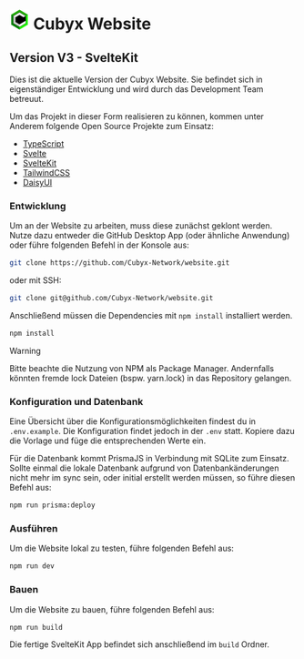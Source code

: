 # <img src="./static/img/logo/netzwerk.png" width="35" /> Cubyx Website

## Version V3 - SvelteKit

Dies ist die aktuelle Version der Cubyx Website. Sie befindet sich in eigenständiger Entwicklung und wird durch das Development Team betreuut.

Um das Projekt in dieser Form realisieren zu können, kommen unter Anderem folgende Open Source Projekte zum Einsatz:

- [TypeScript](https://github.com/microsoft/TypeScript)
- [Svelte](https://github.com/sveltejs/svelte)
- [SvelteKit](https://github.com/sveltejs/kit)
- [TailwindCSS](https://github.com/tailwindlabs/tailwindcss)
- [DaisyUI](https://github.com/saadeghi/daisyui)

### Entwicklung

Um an der Website zu arbeiten, muss diese zunächst geklont werden. Nutze dazu entweder die GitHub Desktop App (oder ähnliche Anwendung) oder führe folgenden Befehl in der Konsole aus:

```bash
git clone https://github.com/Cubyx-Network/website.git
```

oder mit SSH:

```bash
git clone git@github.com/Cubyx-Network/website.git
```

Anschließend müssen die Dependencies mit `npm install` installiert werden.

```bash
npm install
```

> [!WARNING]
> Bitte beachte die Nutzung von NPM als Package Manager. Andernfalls könnten fremde lock Dateien (bspw. yarn.lock) in das Repository gelangen.

### Konfiguration und Datenbank

Eine Übersicht über die Konfigurationsmöglichkeiten findest du in `.env.example`. Die Konfiguration findet jedoch in der `.env` statt. Kopiere dazu die Vorlage und füge die entsprechenden Werte ein.

Für die Datenbank kommt PrismaJS in Verbindung mit SQLite zum Einsatz. Sollte einmal die lokale Datenbank aufgrund von Datenbankänderungen nicht mehr im sync sein, oder initial erstellt werden müssen, so führe diesen Befehl aus:

```bash
npm run prisma:deploy
```

### Ausführen

Um die Website lokal zu testen, führe folgenden Befehl aus:

```bash
npm run dev
```

### Bauen

Um die Website zu bauen, führe folgenden Befehl aus:

```bash
npm run build
```

Die fertige SvelteKit App befindet sich anschließend im `build` Ordner.
